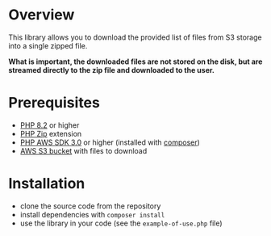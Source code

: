 # Overview

This library allows you to download the provided list of files from S3 storage into a single zipped file.

**What is important, the downloaded files are not stored on the disk, but are streamed directly to the zip file and downloaded to the user.**

# Prerequisites

- [PHP 8.2](https://www.php.net/downloads.php) or higher
- [PHP Zip](https://www.php.net/manual/en/zip.installation.php) extension
- [PHP AWS SDK 3.0](https://docs.aws.amazon.com/sdk-for-php/v3/developer-guide/getting-started_installation.html) or higher (installed with [composer](https://getcomposer.org/))
- [AWS S3 bucket](https://docs.aws.amazon.com/AmazonS3/latest/userguide/creating-bucket.html) with files to download

# Installation

- clone the source code from the repository
- install dependencies with `composer install`
- use the library in your code (see the `example-of-use.php` file)
